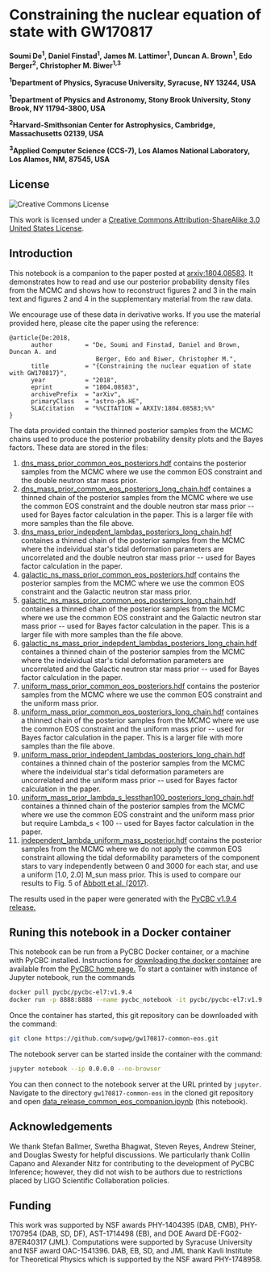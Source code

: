 # Constraining the nuclear equation of state with GW170817

**Soumi De<sup>1</sup>, Daniel Finstad<sup>1</sup>, James M. Lattimer<sup>1</sup>, Duncan A. Brown<sup>1</sup>, Edo Berger<sup>2</sup>, Christopher M. Biwer<sup>1,3</sup>**

**<sup>1</sup>Department of Physics, Syracuse University, Syracuse, NY 13244, USA**

**<sup>1</sup>Department of Physics and Astronomy, Stony Brook University, Stony Brook, NY 11794-3800, USA**

**<sup>2</sup>Harvard-Smithsonian Center for Astrophysics, Cambridge, Massachusetts 02139, USA**

**<sup>3</sup>Applied Computer Science (CCS-7), Los Alamos National Laboratory, Los Alamos, NM, 87545, USA**

## License

![Creative Commons License](https://i.creativecommons.org/l/by-sa/3.0/us/88x31.png "Creative Commons License")

This work is licensed under a [Creative Commons Attribution-ShareAlike 3.0 United States License](http://creativecommons.org/licenses/by-sa/3.0/us/).

## Introduction

This notebook is a companion to the paper posted at [arxiv:1804.08583](https://arxiv.org/abs/1804.08583). It demonstrates how to read and use our posterior probability density files from the MCMC and shows how to reconstruct figures 2 and 3 in the main text and figures 2 and 4 in the supplementary material from the raw data.

We encourage use of these data in derivative works. If you use the material provided here, please cite the paper using the reference:
```
@article{De:2018,
      author         = "De, Soumi and Finstad, Daniel and Brown, Duncan A. and
                        Berger, Edo and Biwer, Christopher M.",
      title          = "{Constraining the nuclear equation of state with GW170817}",
      year           = "2018",
      eprint         = "1804.08583",
      archivePrefix  = "arXiv",
      primaryClass   = "astro-ph.HE",
      SLACcitation   = "%%CITATION = ARXIV:1804.08583;%%"
}
```

The data provided contain the thinned posterior samples from the MCMC chains used to produce the posterior probability density plots and the Bayes factors. These data are stored in the files:

 1. [dns_mass_prior_common_eos_posteriors.hdf](https://github.com/sugwg/gw170817-common-eos/blob/master/dns_mass_prior_common_eos_posteriors.hdf) contains the posterior samples from the MCMC where we use the common EOS constraint and the double neutron star mass prior.
 2. [dns_mass_prior_common_eos_posteriors_long_chain.hdf](https://github.com/sugwg/common-eos/blob/master/dns_mass_prior_common_eos_posteriors_long_chain.hdf) containes a thinned chain of the posterior samples from the MCMC where we use the common EOS constraint and the double neutron star mass prior -- used for Bayes factor calculation in the paper. This is a larger file with more samples than the file above.
 3. [dns_mass_prior_indepdent_lambdas_posteriors_long_chain.hdf](https://github.com/sugwg/common-eos/blob/master/dns_ns_mass_prior_indepdent_lambdas_posteriors_long_chain.hdf) containes a thinned chain of the posterior samples from the MCMC where the indeividual star's tidal deformation parameters are uncorrelated and the double neutron star mass prior -- used for Bayes factor calculation in the paper.
 4. [galactic_ns_mass_prior_common_eos_posteriors.hdf](https://github.com/sugwg/gw170817-common-eos/blob/master/galactic_ns_mass_prior_common_eos_posteriors.hdf) contains the posterior samples from the MCMC where we use the common EOS constraint and the Galactic neutron star mass prior.
 5. [galactic_ns_mass_prior_common_eos_posteriors_long_chain.hdf](https://github.com/sugwg/common-eos/blob/master/galactic_ns_mass_prior_common_eos_posteriors_long_chain.hdf) containes a thinned chain of the posterior samples from the MCMC where we use the common EOS constraint and the Galactic neutron star mass prior -- used for Bayes factor calculation in the paper. This is a larger file with more samples than the file above.
 6. [galactic_ns_mass_prior_indepdent_lambdas_posteriors_long_chain.hdf](https://github.com/sugwg/common-eos/blob/master/galactic_ns_mass_prior_indepdent_lambdas_posteriors_long_chain.hdf) containes a thinned chain of the posterior samples from the MCMC where the indeividual star's tidal deformation parameters are uncorrelated and the Galactic neutron star mass prior -- used for Bayes factor calculation in the paper.
 7. [uniform_mass_prior_common_eos_posteriors.hdf](https://github.com/sugwg/gw170817-common-eos/blob/master/uniform_mass_prior_common_eos_posteriors.hdf) contains the posterior samples from the MCMC where we use the common EOS constraint and the uniform mass prior.
 8. [uniform_mass_prior_common_eos_posteriors_long_chain.hdf](https://github.com/sugwg/common-eos/blob/master/uniform_mass_prior_common_eos_posteriors_long_chain.hdf) containes a thinned chain of the posterior samples from the MCMC where we use the common EOS constraint and the uniform mass prior -- used for Bayes factor calculation in the paper. This is a larger file with more samples than the file above.
 9. [uniform_mass_prior_indepdent_lambdas_posteriors_long_chain.hdf](https://github.com/sugwg/common-eos/blob/master/uniform_mass_prior_indepdent_lambdas_posteriors_long_chain.hdf) containes a thinned chain of the posterior samples from the MCMC where the indeividual star's tidal deformation parameters are uncorrelated and the uniform mass prior -- used for Bayes factor calculation in the paper.
 10. [uniform_mass_prior_lambda_s_lessthan100_posteriors_long_chain.hdf](https://github.com/sugwg/common-eos/blob/master/uniform_mass_prior_lambda_s_lessthan100_posteriors_long_chain.hdf) containes a thinned chain of the posterior samples from the MCMC where we use the common EOS constraint and the uniform mass prior but require Lambda_s < 100 -- used for Bayes factor calculation in the paper.
 11. [independent_lambda_uniform_mass_posterior.hdf](https://github.com/sugwg/common-eos/blob/master/independent_lambda_uniform_mass_posterior.hdf) contains the posterior samples from the MCMC where we do not apply the common EOS constraint allowing the tidal deformability parameters of the component stars to vary independently between 0 and 3000 for each star, and use a uniform [1.0, 2.0] M_sun mass prior. This is used to compare our results to Fig. 5 of [Abbott et al. (2017)](https://journals.aps.org/prl/abstract/10.1103/PhysRevLett.119.161101).

The results used in the paper were generated with the [PyCBC v1.9.4 release.](https://github.com/gwastro/pycbc/releases/tag/v1.9.4)

## Runing this notebook in a Docker container

This notebook can be run from a PyCBC Docker container, or a machine with PyCBC installed. Instructions for [downloading the docker container](http://gwastro.github.io/pycbc/latest/html/docker.html) are available from the [PyCBC home page.](https://pycbc.org/) To start a container with instance of Jupyter notebook, run the commands
```sh
docker pull pycbc/pycbc-el7:v1.9.4
docker run -p 8888:8888 --name pycbc_notebook -it pycbc/pycbc-el7:v1.9.4 /bin/bash -l
```
Once the container has started, this git repository can be downloaded with the command:
```sh
git clone https://github.com/sugwg/gw170817-common-eos.git
```
The notebook server can be started inside the container with the command:
```sh
jupyter notebook --ip 0.0.0.0 --no-browser
```
You can then connect to the notebook server at the URL printed by ``jupyter``. Navigate to the directory `gw170817-common-eos` in the cloned git repository and open [data_release_common_eos_companion.ipynb](https://github.com/sugwg/gw170817-common-eos/blob/master/data_release_common_eos_companion.ipynb) (this notebook).

## Acknowledgements

We thank Stefan Ballmer, Swetha Bhagwat, Steven Reyes, Andrew Steiner, and Douglas Swesty for helpful discussions. We particularly thank Collin Capano and Alexander Nitz for contributing to the development of PyCBC Inference; however, they did not wish to be authors due to restrictions placed by LIGO Scientific Collaboration policies.


## Funding

This work was supported by NSF awards PHY-1404395 (DAB, CMB), PHY-1707954 (DAB, SD, DF), AST-1714498 (EB), and DOE Award DE-FG02-87ER40317 (JML). Computations were supported by Syracuse University and NSF award OAC-1541396. DAB, EB, SD, and JML thank Kavli Institute for Theoretical Physics which is supported by the NSF award PHY-1748958.

